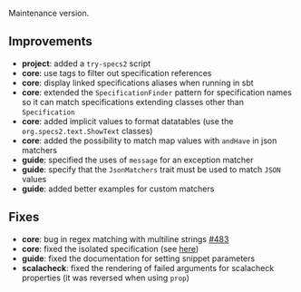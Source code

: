 Maintenance version.

## Improvements

 * **project**: added a `try-specs2` script
 * **core**: use tags to filter out specification references
 * **core**: display linked specifications aliases when running in sbt
 * **core**: extended the `SpecificationFinder` pattern for specification names so it can match specifications extending classes other than `Specification`
 * **core**: added implicit values to format datatables (use the `org.specs2.text.ShowText` classes) 
 * **core**: added the possibility to match map values with `andHave` in json matchers 
 * **guide**: specified the uses of `message` for an exception matcher
 * **guide**: specify that the `JsonMatchers` trait must be used to match `JSON` values
 * **guide**: added better examples for custom matchers
 
## Fixes

 * **core**: bug in regex matching with multiline strings [#483](http://github.com/etorreborre/specs2/issues/483)
 * **core**: fixed the isolated specification (see [here](https://groups.google.com/forum/#!topic/specs2-users/OzKuI73nWJ4))
 * **guide**: fixed the documentation for setting snippet parameters
 * **scalacheck**: fixed the rendering of failed arguments for scalacheck properties (it was reversed when using `prop`)
 
